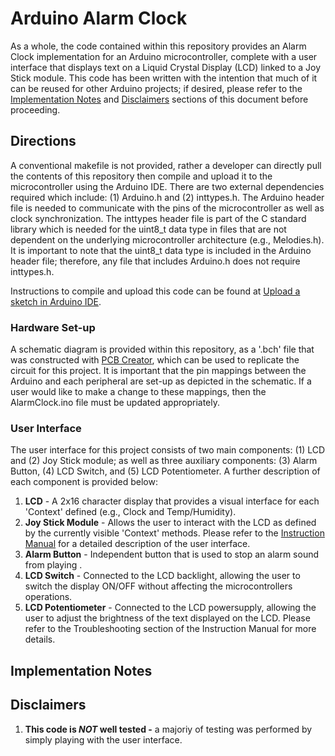 # Arduino Alarm Clock
As a whole, the code contained within this repository provides an Alarm Clock implementation for an Arduino microcontroller, complete with a user interface that
displays text on a Liquid Crystal Display (LCD) linked to a Joy Stick module. This code has been written with the intention that much of it can be reused for other
Arduino projects; if desired, please refer to the [Implementation Notes](#implementation-notes) and [Disclaimers](#disclaimers) sections of this document before proceeding. 
## Directions
A conventional makefile is not provided, rather a developer can directly pull the contents of this repository then compile and upload it to the microcontroller using the Arduino IDE. There are two external dependencies required which include: (1) Arduino.h and (2) inttypes.h. The Arduino header file is needed to communicate with the pins of the microcontroller as well as clock synchronization. The inttypes header file is part of the C standard library which is needed for the uint8_t data type in files that are not dependent on the underlying microcontroller architecture (e.g., Melodies.h). It is important to note that the uint8_t data type is included in the Arduino header file; therefore, any file that includes Arduino.h does not require inttypes.h.

Instructions to compile and upload this code can be found at [Upload a sketch in Arduino IDE](https://support.arduino.cc/hc/en-us/articles/4733418441116-Upload-a-sketch-in-Arduino-IDE). 
### Hardware Set-up
A schematic diagram is provided within this repository, as a '.bch' file that was constructed with [PCB Creator](https://bayareacircuits.com/pcb-design-layout-software-custom/), which can be used to replicate the circuit for this project. It is important that the pin mappings between the Arduino and each peripheral are set-up as depicted in the schematic. If a user would like to make a change to these mappings, then the AlarmClock.ino file must be updated appropriately. 
### User Interface
The user interface for this project consists of two main components: (1) LCD and (2) Joy Stick module; as well as three auxiliary components: (3) Alarm Button, (4) LCD Switch, and (5) LCD Potentiometer.
A further description of each component is provided below:
1. **LCD** - A 2x16 character display that provides a visual interface for each 'Context' defined (e.g., Clock and Temp/Humidity).
3. **Joy Stick Module** - Allows the user to interact with the LCD as defined by the currently visible 'Context' methods. Please refer to the [Instruction Manual](https://github.com/rsjahnige/AlarmClock/wiki/Instruction-Manual) for a detailed description of the user interface.
6. **Alarm Button** - Independent button that is used to stop an alarm sound from playing .
7. **LCD Switch** - Connected to the LCD backlight, allowing the user to switch the display ON/OFF without affecting the microcontrollers operations.
8. **LCD Potentiometer** - Connected to the LCD powersupply, allowing the user to adjust the brightness of the text displayed on the LCD. Please refer to the Troubleshooting section
   of the Instruction Manual for more details.
## Implementation Notes
## Disclaimers
1. **This code is _NOT_ well tested -** a majoriy of testing was performed by simply playing with the user interface.
